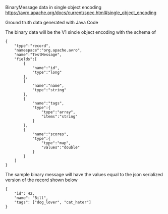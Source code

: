 BinaryMessage data in single object encoding https://avro.apache.org/docs/current/spec.html#single_object_encoding

Ground truth data generated with Java Code

The binary data will be the V1 sincle object encoding with the schema of
```
{
	"type":"record",
	"namespace":"org.apache.avro",
	"name":"TestMessage",
	"fields":[
		{
			"name":"id",
			"type":"long"
		},
		{
			"name":"name",
			"type":"string"
		},
		{
			"name":"tags",
			"type":{
				"type":"array",
				"items":"string"
			}
		},
		{
			"name":"scores",
			"type":{
				"type":"map",
				"values":"double"
			}
		}
	]
}
```

The sample binary message will have the values equal to the json serialized version of the record shown below
```
{
	"id": 42,
	"name": "Bill", 
	"tags": ["dog_lover", "cat_hater"]
}
```